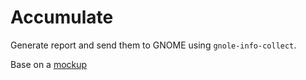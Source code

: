 # Accumulate

Generate report and send them to GNOME using `gnole-info-collect`. 

Base on a [mockup](https://gitlab.gnome.org/Teams/Design/app-mockups/-/blob/master/gnome-collect/gnome-collect.svg)
